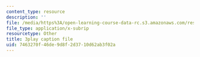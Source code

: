 ```yaml
---
content_type: resource
description: ''
file: /media/https%3A/open-learning-course-data-rc.s3.amazonaws.com/res-10-001-making-science-and-engineering-pictures-a-practical-guide-to-presenting-your-work-spring-2016/7463270f46de9d8f2d3710d62ab3f02a_qE0eHhe6muY.srt
file_type: application/x-subrip
resourcetype: Other
title: 3play caption file
uid: 7463270f-46de-9d8f-2d37-10d62ab3f02a
---
```

